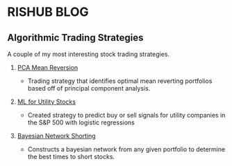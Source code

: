 
# RISHUB BLOG

## Algorithmic Trading Strategies

A couple of my most interesting stock trading strategies.

1) [PCA Mean Reversion](https://rishubnahar.com/blog/pca_Mean_Reversion.html)
      - Trading strategy that identifies optimal mean reverting portfolios based off of principal component analysis.

2) [ML for Utility Stocks](https://rishubnahar.com/blog/utilityML.html)
      - Created strategy to predict buy or sell signals for utility companies in the S&P 500 with logistic regressions

3) [Bayesian Network Shorting](https://github.com/Rishub21/Stock_Bayesian_Network)
      - Constructs a bayesian network from any given portfolio to determine the best times to short stocks.
